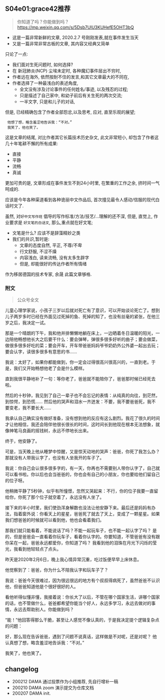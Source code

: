 ## S04e01:grace42推荐

> 你知道了吗？你能做到吗？
https://mp.weixin.qq.com/s/5Dsb7UlU3KUHefE5OHT3bQ


- 这是一篇非常新鲜的文章, 2020.2.7 号刚刚发表,就在事件发生当天
- 又是一篇非常非常古板的文章, 其内容又经典又简单

只论了一点:

- 我们面对生死问题时, 如何选择?
- 在 新冠肺炎(NCP) 尘埃未定时, 各种魔幻事件层出不穷时,
- 作者远在海外, 依然按耐不住的发言,和其它文章最大的不同在,
- 作者选择了一种最浅白的表述角度,
    + 全文没有涉及讨论事件的任何姓名/事迹, 以及残忍的过程;
    + 只是描述了自己家中, 和幼子前后有关生死的两次交流;
    + 一半文字, 只是和儿子的对话,

但是, 已经精确包含了作者全部怨忿,以及思考, 应对, 直至乐观的展望;

     他想了想，略含羞涩地告诉我：“不对。”
     我笑了，他也笑了。

这是文章的结尾, 对比作者其它长篇技术历史杂文,
此文非常短小, 却包含了作者这几十年笔耕不懈的所有成果:

- 直接
- 平静
- 流畅
- 真诚

更加可贵的是, 文章形成在事件发生不到24小时里,
在繁重的工作之余, 挤时间一气呵成的.

应该是今年各种渠道看到各种诡丽中文作品后,
首次撞见最令人感动/信服的现代白话时文了.

虽然, 对`好中文写作班` 倡导的写作标准/方法/技艺/...理解的还不深,
但是, 直觉上, 作业要求是 `好文笔的白话文`, 那么,重点就在好文笔;

- 文笔是什么? 应该不是辞藻精妙之类
- 我们的共识,暂时是:
    + 文章的态度自然, 平正, 不尊/不卑
    + 行文舒服, 不涩不燥
    + 内容浅白, 读来流畅, 没有太多生辟字
    + 但是, 却能很好的传达作者所有情绪

作为移居德国的技术专家, 余晟 此篇文章够格.

### 附文
> 公众号全文

儿童心理学家说，小孩子三岁以后就对死亡有了意识，可以开始谈论死亡了。想到儿子两岁多时已经在外面见过死掉的鱼、死掉的知了，也没有丝毫的紧张，在他三岁之后，我决定一试。

那是一个晴朗的下午，我和他并排懒懒地躺在床上，一边晒着冬日温暖的阳光，一边陪他畅想他长大之后要干什么：要会弹琴，弹很多很多好听的曲子；要会做菜，做很多很多好吃的菜；要会开车，开车带爸爸妈妈爷爷奶奶外公外婆一起出去玩；要会认字，读很多很多有意思的书……

我说：太好了，如果你都能做到，你一定会过得很高兴很高兴的，一直到老。于是，我们又开始畅想他老了会是什么模样。

直到我很平静地补了一句：等你老了，爸爸就不能陪你了，爸爸那时候已经死去啦。

然后的十秒钟，我见到了自己一辈子也不会忘记的表情：从纯真的向往，到茫然，到惊愕，到恐慌…… 然后他的哭声和泪水一齐迸发：不要，我不要爸爸死，我不要变老，我不要长大……

我承认自己确实没有做好准备，没有想到他的反应有这么剧烈。我花了很久的时间才让他相信，我还会陪伴他很长很长的时间，这时间长到他现在根本无法想象，就像神笔马良画的摇钱树，永远不停地长出来。

终于，他安静了。

可是，当天晚上他从睡梦中惊醒，又是惊天动地的哭声：爸爸，你死了我怎么办？那就没有人带我认字了，也没有人坐我开的车子了。

我说：你自己会认很多很多字的，有一天，你再也不需要别人带你认字了，自己就可以看书啦。你以后也会当爸爸的，你也会有自己的小朋友，你也要给他们留自己的位子呀。

他稍微平静了5秒钟，似乎有所憧憬，忽然又哭起来：不行，你的位子我要一直留给你，你死了那个位子就空着了，永远没有人坐了。

接下来的半小时里，我们使劲浑身解数也没法让他安静下来。最后还是妈妈有办法，指着窗外说：你看天上的星星，爸爸死了就去了天上，变成了一颗星星。如果我们想爸爸的时候就可以看到他，他也会看着我们。

那我们就只能看着，不能说话了吗？不能一起玩车子，也不能一起认字了吗？
是的，但是爸爸会一直看着你玩车子，看着你认字的。你要知道，不管爸爸有没有跟你呆在一起，爸爸永远都爱你，你知道了吗？
我看到他的泪珠在月光下闪烁的莹光，我看到他轻轻点了点头。

昨天是2020年2月6日，晚上我心情异常沉重，吃过饭便早早上床休息。

他觉察到了：爸爸，你为什么不陪我认字和玩车子了？

我说：爸爸今天很难过，因为很远很远的地方有个叔叔得病死了，虽然爸爸不认识他，但爸爸知道他是个很好很好的人。

看他听得似懂非懂，我接着说：你长大了以后，不管在哪个国家生活，讲哪个国家的话，也不管做什么，爸爸都希望你能当个好人，永远多学习，永远去做对的事情，永远去帮助别人。你能做到吗？

“能！”他回答得那么干脆，甚至让人感觉不像认真的，于是我决定提个逻辑复杂点的问题：

好，那么现在告诉爸爸，遇到了问题不说真话，这样做是不对呢，还是对呢？
他认真想了想，略含羞涩地告诉我：“不对。”

我笑了，他也笑了。 

## changelog

- 200212 DAMA 通过投票作为小组推荐, 先自行增补一稿
- 200210 DAMA zoom 演示提交为仓库文档
- 200207 DAMA init.